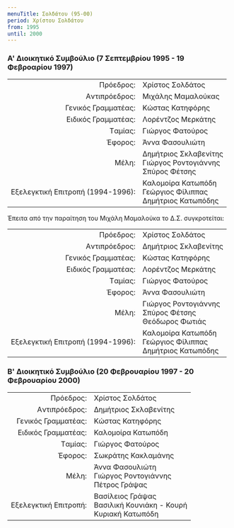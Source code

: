 ```yaml
---
menuTitle: Σολδάτου (95-00)
period: Χρίστου Σολδάτου
from: 1995
until: 2000
---
```


### Α' Διοικητικό Συμβούλιο (7 Σεπτεμβρίου 1995 - 19 Φεβροαρίου 1997)

|                              |                        |
| ---------------------------: | :----------------------|
| Πρόεδρος: | Χρίστος Σολδάτος|
| Aντιπρόεδρος: | Μιχάλης Μαμαλούκας |
| Γενικός Γραμματέας: | Κώστας Κατηφόρης |
| Eιδικός Γραμματέας: | Λορέντζος Μερκάτης |
| Tαμίας: | Γιώργος Φατούρος|
| Έφορος: | Άννα Φασουλιώτη|
| Μέλη: | Δημήτριος Σκλαβενίτης<br/>Γιώργος Ροντογιάννης<br/>Σπύρος Φέτσης|
| Εξελεγκτική Επιτροπή (1994-1996): | Καλομοίρα Κατωπόδη<br/>Γεώργιος Φίλιππας<br/>Δημήτριος Κατωπόδης|

Έπειτα από την παραίτηση του Μιχάλη Μαμαλούκα το Δ.Σ. συγκροτείται:

|                              |                        |
| ---------------------------: | :----------------------|
| Πρόεδρος: | Χρίστος Σολδάτος|
| Aντιπρόεδρος: | Δημήτριος Σκλαβενίτης |
| Γενικός Γραμματέας: | Κώστας Κατηφόρης |
| Eιδικός Γραμματέας: | Λορέντζος Μερκάτης |
| Tαμίας: | Γιώργος Φατούρος|
| Έφορος: | Άννα Φασουλιώτη|
| Μέλη: | Γιώργος Ροντογιάννης<br/>Σπύρος Φέτσης<br/>Θεόδωρος Φωτιάς|
| Εξελεγκτική Επιτροπή (1994-1996): | Καλομοίρα Κατωπόδη<br/>Γεώργιος Φίλιππας<br/>Δημήτριος Κατωπόδης|

### B' Διοικητικό Συμβούλιο (20 Φεβρουαρίου 1997 - 20 Φεβρουαρίου 2000)

|                              |                        |
| ---------------------------: | :----------------------|
| Πρόεδρος: | Χρίστος Σολδάτος|
| Aντιπρόεδρος: | Δημήτριος Σκλαβενίτης |
| Γενικός Γραμματέας: | Κώστας Κατηφόρης |
| Eιδικός Γραμματέας: | Καλομοίρα Κατωπόδη |
| Tαμίας: | Γιώργος Φατούρος|
| Έφορος: | Σωκράτης Κακλαμάνης|
| Μέλη: | Άννα Φασουλιώτη<br/>Γιώργος Ροντογιάννης<br/>Πέτρος Γράψας|
| Εξελεγκτική Επιτροπή: | Βασίλειος Γράψας<br/>Βασιλική Κουνιάκη - Κουρή<br/>Κυριακή Κατωπόδη|
